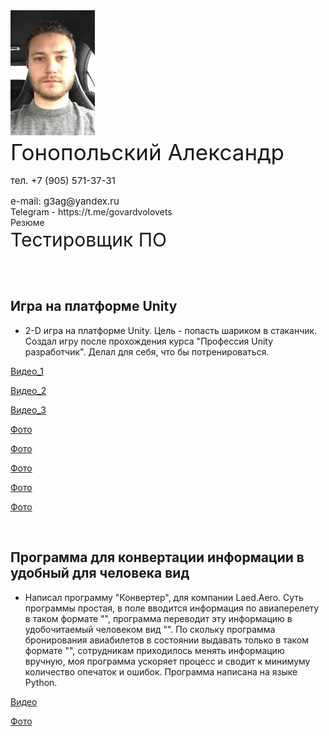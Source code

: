 
<div>
  <img src="images/513928007copy.jpg" alt="Я" width="" height="200" style="margin-right: 20px;">
  <div style="display: inline-block; vertical-align: top;">
    <p style="font-size: 35px; margin-top: 3px; margin-bottom: 5px;">Гонопольский Александр</p>
    <p style="font-size: 15px; margin-bottom: -1px;">тел. +7 (905) 571-37-31</p>
    <p style="font-size: 15px; margin-bottom: -1px;">e-mail: g3ag@yandex.ru</p>
    <a href="https://t.me/govardvolovets" style="text-decoration: none; ">Telegram</a> - <a href="https://t.me/govardvolovets" style="text-decoration: none;">https://t.me/govardvolovets</a>
    <br>
    <a href="https://govardvolovets.github.io/resume/" style="text-decoration: none; ">Резюме</a>
    <p style="font-size: 30px; margin-top: 1px;">Тестировщик ПО</p>
  </div>
</div>

<br>

## Игра на платформе Unity
* 2-D игра на платформе Unity. Цель - попасть шариком в стаканчик. Создал игру после прохождения курса "Профессия Unity разработчик". Делал для себя, что бы потренироваться.

<p><a href="javascript:void(0);" onclick="showVideo(1)">Видео_1</a></p>
<div id="videoContainer1" style="display: none;">
  <video id="videoObject1" src="videos/gameplayvideo1.mp4" width="100%" height="auto" controls></video>
</div>
<p><a href="javascript:void(0);" onclick="showVideo(2)">Видео_2</a></p>
<div id="videoContainer2" style="display: none;">
  <video id="videoObject2" src="videos/gameplayvideo2.mp4" width="100%" height="auto" controls></video>
</div>
<p><a href="javascript:void(0);" onclick="showVideo(3)">Видео_3</a></p>
<div id="videoContainer3" style="display: none;">
  <video id="videoObject3" src="videos/gameplayvideo3.mp4" width="100%" height="auto" controls></video>
</div>
<p><a href="javascript:void(0);" onclick="showImage(6)">Фото</a></p>
<div id="imageContainer6" style="display: none;">
  <img id="imageObject6" src="images/SnapshotLevel3.png" alt="Пример PNG" width="100%" height="auto">
</div>
<p><a href="javascript:void(0);" onclick="showImage(7)">Фото</a></p>
<div id="imageContainer7" style="display: none;">
  <img id="imageObject7" src="images/SnapshotLevel5.png" alt="Пример PNG" width="100%" height="auto">
</div>
<p><a href="javascript:void(0);" onclick="showImage(8)">Фото</a></p>
<div id="imageContainer8" style="display: none;">
  <img id="imageObject8" src="images/SnapshotLevel9.png" alt="Пример PNG" width="100%" height="auto">
</div>
<p><a href="javascript:void(0);" onclick="showImage(9)">Фото</a></p>
<div id="imageContainer9" style="display: none;">
  <img id="imageObject9" src="images/SnapshotLevel12.pngg" alt="Пример PNG" width="100%" height="auto">
</div>
<p><a href="javascript:void(0);" onclick="showImage(10)">Фото</a></p>
<div id="imageContainer10" style="display: none;">
  <img id="imageObject10" src="images/SnapshotLevel19.png" alt="Пример PNG" width="100%" height="auto">
</div>
<br>

## Программа для конвертации информации в удобный для человека вид
* Написал программу "Конвертер", для компании Laed.Aero. Суть программы простая, в поле вводится информация по авиаперелету в таком формате "", программа переводит эту информацию в удобочитаемый человеком вид "". По скольку программа бронирования авиабилетов в состоянии выдавать только в таком формате "", сотрудникам приходилось менять информацию вручную, моя программа ускоряет процесс и сводит к минимуму количество опечаток и ошибок. Программа написана на языке Python.

<p><a href="javascript:void(0);" onclick="showVideo(4)">Видео</a></p>
<div id="videoContainer4" style="display: none;">
  <video id="videoObject4" src="videos/workConverter.mp4" width="100%" height="auto" controls></video>
</div>

<script>
  function showVideo(id) {
    var videoContainer = document.getElementById("videoContainer" + id);
    if (videoContainer.style.display === "none") {
      videoContainer.style.display = "block";
    } else {
      videoContainer.style.display = "none";
    }
  }
</script>

<p><a href="javascript:void(0);" onclick="showImage(5)">Фото</a></p>
<div id="imageContainer5" style="display: none;">
  <img id="imageObject5" src="images/converter.png" alt="Пример PNG" width="100%" height="auto">
</div>

<script>
  function showImage(id) {
    var imageContainer = document.getElementById("imageContainer" + id);
    if (imageContainer.style.display === "none") {
      imageContainer.style.display = "block";
    } else {
      imageContainer.style.display = "none";
    }
  }
</script>

